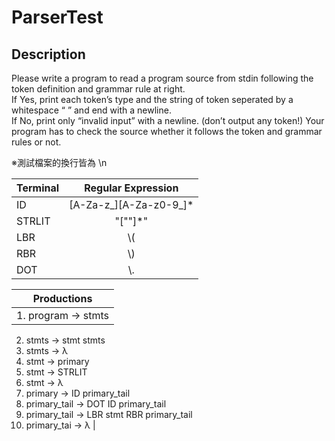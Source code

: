 # ParserTest  

## Description

  Please write a program to read a program source from stdin following the token definition 
and grammar rule at right.  
  If Yes, print each token’s type and the string of token seperated by a whitespace “ ” and 
end with a newline.   
  If No, print only “invalid input” with a newline. (don’t output any token!)
Your program has to check the source whether it follows the token and grammar rules or 
not.  

※測試檔案的換行皆為 \n

| Terminal  | Regular Expression | 
|-------|:-----:|
| ID   | [A-Za-z_][A-Za-z0-9_]* |
| STRLIT | "[""]*"  |
| LBR | \\( |
| RBR | \\) |
| DOT | \\. |


| Productions  |
|-------|
| 1. program → stmts  
 2. stmts → stmt stmts  
 3. stmts → λ  
 4. stmt → primary  
 5. stmt → STRLIT  
 6. stmt → λ  
 7. primary → ID primary_tail  
 8. primary_tail → DOT ID primary_tail  
 9. primary_tail → LBR stmt RBR primary_tail  
 10. primary_tai → λ  |
